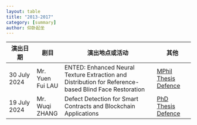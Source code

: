 ```yaml
---
layout: table
title: "2013-2017"
category: [summary]
author: 仰卧起坐
---
```



<div class="table-holder scroll-table">
  <table class="fancy table">
    <thead>
      <tr>
        <th style="width: 15%;" class="active">演出日期</th>
        <th style="width: 15%;">剧目</th>
        <th style="width: 50%;">演出地点或活动</th>
        <th style="width: 20%;">其他</th>
      </tr>
    </thead>
    <tbody>
      <tr>
        <td>30 July 2024</td>
        <td>Mr. Yuen Fui LAU</td>
        <td>ENTED: Enhanced Neural Texture Extraction and Distribution for 
        Reference-based Blind Face Restoration</td>
        <td><a href="/pg/defenses/Summer24/yflauad-30-07-2024.html">MPhil Thesis 
        Defence</a></td>
      </tr>
      <tr>
        <td>19 July 2024</td>
        <td>Mr. Wuqi ZHANG</td>
        <td>Defect Detection for Smart Contracts and Blockchain Applications</td>
        <td><a href="/pg/defenses/Summer24/wzhangcb-19-07-2024.html">PhD Thesis 
        Defence</a></td>
      </tr>
    </tbody>
  </table>
</div>



